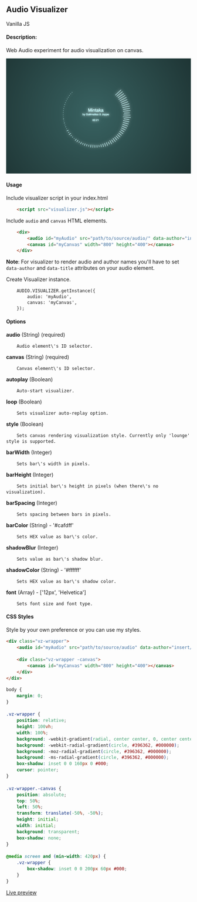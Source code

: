 ## Audio Visualizer
Vanilla JS

#### Description:

Web Audio experiment for audio visualization on canvas.

![visualizer](/screenshots/visualizer.png "visualizer")

#### Usage

Include visualizer script in your index.html

````html
    <script src="visualizer.js"></script>
````

Include `audio` and `canvas` HTML elements.
````html
    <div>
        <audio id="myAudio" src="path/to/source/audio/" data-author="insert/author/name" data-title="insert/audio/name"></audio>
        <canvas id="myCanvas" width="800" height="400"></canvas>
    </div>
````
**Note**: For visualizer to render audio and author names you'll have to set `data-author` and `data-title` attributes on your audio element.


Create Visualizer instance.

````shell
    AUDIO.VISUALIZER.getInstance({
        audio: 'myAudio',
        canvas: 'myCanvas',
    });
````

#### Options

**audio** (String) (required)

````
    Audio element\'s ID selector.
````

**canvas** (String) (required)

````
    Canvas element\'s ID selector.
````

**autoplay** (Boolean)

````
    Auto-start visualizer.
````

**loop** (Boolean)

````
    Sets visualizer auto-replay option.
````

**style** (Boolean)

````
    Sets canvas rendering visualization style. Currently only 'lounge' style is supported.
````

**barWidth** (Integer)

````
    Sets bar\'s width in pixels.
````

**barHeight** (Integer)

````
    Sets initial bar\'s height in pixels (when there\'s no visualization).
````

**barSpacing** (Integer)

````
    Sets spacing between bars in pixels.
````

**barColor** (String) - '#cafdff'

````
    Sets HEX value as bar\'s color.
````

**shadowBlur** (Integer)

````
    Sets value as bar\'s shadow blur.
````

**shadowColor** (String) - '#ffffff'

````
    Sets HEX value as bar\'s shadow color.
````

**font** (Array) - ['12px', 'Helvetica']

````
    Sets font size and font type.
````

#### CSS Styles
Style by your own preference or you can use my styles.

````html
<div class="vz-wrapper">
    <audio id="myAudio" src="path/to/source/audio" data-author="insert/author/name" data-title="insert/audio/name"></audio>

    <div class="vz-wrapper -canvas">
        <canvas id="myCanvas" width="800" height="400"></canvas>
    </div>
</div>
````

````css
body {
    margin: 0;
}

.vz-wrapper {
    position: relative;
    height: 100vh;
    width: 100%;
    background: -webkit-gradient(radial, center center, 0, center center, 460, from(#396362), to(#000000));
    background: -webkit-radial-gradient(circle, #396362, #000000);
    background: -moz-radial-gradient(circle, #396362, #000000);
    background: -ms-radial-gradient(circle, #396362, #000000);
    box-shadow: inset 0 0 160px 0 #000;
    cursor: pointer;
}

.vz-wrapper.-canvas {
    position: absolute;
    top: 50%;
    left: 50%;
    transform: translate(-50%, -50%);
    height: initial;
    width: initial;
    background: transparent;
    box-shadow: none;
}

@media screen and (min-width: 420px) {
    .vz-wrapper {
        box-shadow: inset 0 0 200px 60px #000;
    }
}
````

[Live preview](http://davidlazic.github.io/audio-visualizer)
